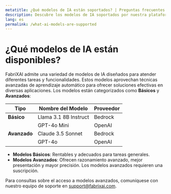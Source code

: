 ```yaml
---
metatitle: ¿Qué modelos de IA están soportados? | Preguntas frecuentes | Guía del usuario de FabriXAI
description: Descubre los modelos de IA soportados por nuestra plataforma y sus funcionalidades.
lang: es
permalink: /what-ai-models-are-supported
---
```


# ¿Qué modelos de IA están disponibles?

FabriXAI admite una variedad de modelos de IA diseñados para atender diferentes tareas y funcionalidades. Estos modelos aprovechan técnicas avanzadas de aprendizaje automático para ofrecer soluciones efectivas en diversas aplicaciones. Los modelos están categorizados como **Básicos** y **Avanzados**:

| **Tipo**     | **Nombre del Modelo**        | **Proveedor** |
|--------------|-------------------------------|---------------|
| **Básico**    | Llama 3.1 8B Instruct         | Bedrock       |
|              | GPT-4o Mini                   | OpenAI        |
| **Avanzado** | Claude 3.5 Sonnet             | Bedrock       |
|              | GPT-4o                        | OpenAI        |

- **Modelos Básicos**: Rentables y adecuados para tareas generales.
- **Modelos Avanzados**: Ofrecen razonamiento avanzado, mejor presentación y mayor precisión. Los modelos avanzados requieren una suscripción.

Para consultas sobre el acceso a modelos avanzados, comuníquese con nuestro equipo de soporte en [support@fabrixai.com](mailto:support@fabrixai.com).